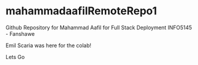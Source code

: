 # mahammadaafilRemoteRepo1
Github Repository for Mahammad Aafil for Full Stack Deployment
INFO5145 - Fanshawe 

Emil Scaria was here for the colab!

Lets Go

